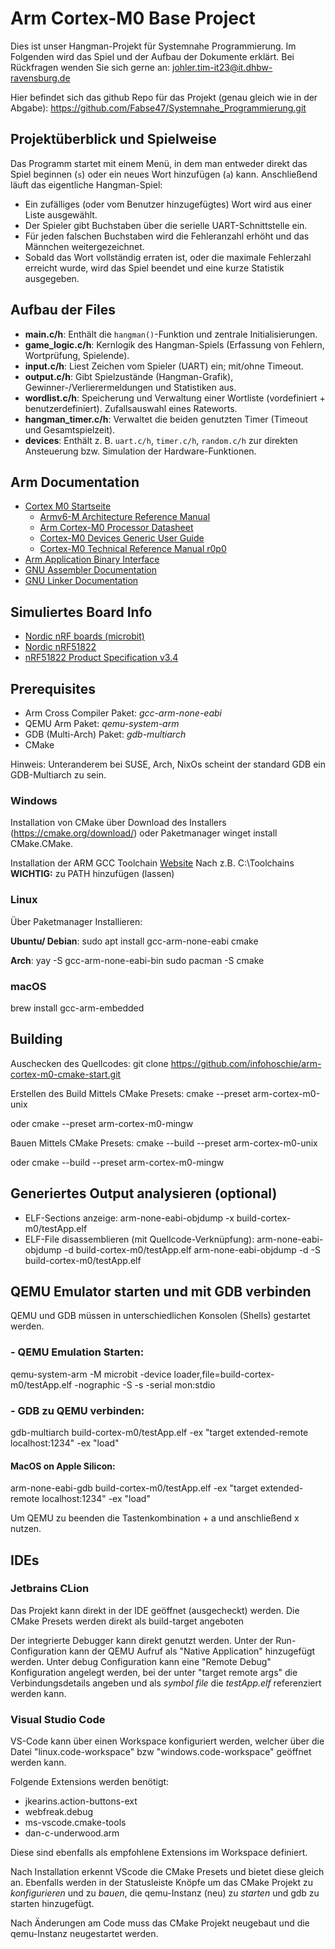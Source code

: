 # Arm Cortex-M0 Base Project

Dies ist unser Hangman-Projekt für Systemnahe Programmierung. Im Folgenden wird das Spiel und der Aufbau der Dokumente erklärt. 
Bei Rückfragen wenden Sie sich gerne an: johler.tim-it23@it.dhbw-ravensburg.de

Hier befindet sich das github Repo für das Projekt (genau gleich wie in der Abgabe):
https://github.com/Fabse47/Systemnahe_Programmierung.git

## Projektüberblick und Spielweise
Das Programm startet mit einem Menü, in dem man entweder direkt das Spiel
beginnen (`s`) oder ein neues Wort hinzufügen (`a`) kann. Anschließend läuft
das eigentliche Hangman-Spiel:
- Ein zufälliges (oder vom Benutzer hinzugefügtes) Wort wird aus einer Liste
  ausgewählt.
- Der Spieler gibt Buchstaben über die serielle UART-Schnittstelle ein.
- Für jeden falschen Buchstaben wird die Fehleranzahl erhöht und das Männchen
  weitergezeichnet.
- Sobald das Wort vollständig erraten ist, oder die maximale Fehlerzahl erreicht
  wurde, wird das Spiel beendet und eine kurze Statistik ausgegeben.

## Aufbau der Files
- **main.c/h**: Enthält die `hangman()`-Funktion und zentrale Initialisierungen.
- **game_logic.c/h**: Kernlogik des Hangman-Spiels (Erfassung von Fehlern, Wortprüfung, Spielende).
- **input.c/h**: Liest Zeichen vom Spieler (UART) ein; mit/ohne Timeout.
- **output.c/h**: Gibt Spielzustände (Hangman-Grafik), Gewinner-/Verlierermeldungen und Statistiken aus.
- **wordlist.c/h**: Speicherung und Verwaltung einer Wortliste (vordefiniert + benutzerdefiniert). Zufallsauswahl eines Rateworts.
- **hangman_timer.c/h**: Verwaltet die beiden genutzten Timer (Timeout und Gesamtspielzeit).
- **devices**: Enthält z. B. `uart.c/h`, `timer.c/h`, `random.c/h` zur direkten Ansteuerung bzw. Simulation der Hardware-Funktionen.

## Arm Documentation
- [Cortex M0 Startseite](https://developer.arm.com/Processors/Cortex-M0)
   - [Armv6-M Architecture Reference Manual](https://developer.arm.com/documentation/ddi0419/latest/)
   - [Arm Cortex-M0 Processor Datasheet](https://developer.arm.com/documentation/102834/0100/?lang=en)
   - [Cortex-M0 Devices Generic User Guide](https://developer.arm.com/documentation/dui0497/a/?lang=en)
   - [Cortex-M0 Technical Reference Manual r0p0](https://developer.arm.com/documentation/ddi0432/c/?lang=en)
- [Arm Application Binary Interface](https://github.com/ARM-software/abi-aa)
- [GNU Assembler Documentation](https://sourceware.org/binutils/docs-2.40/as/index.html)
- [GNU Linker Documentation](https://sourceware.org/binutils/docs-2.40/ld/index.html)

## Simuliertes Board Info
- [Nordic nRF boards (microbit)](https://www.qemu.org/docs/master/system/arm/nrf.html)
- [Nordic nRF51822](https://www.nordicsemi.com/products/nrf51822)
- [nRF51822 Product Specification v3.4](https://infocenter.nordicsemi.com/pdf/nRF51822_PS_v3.4.pdf)

## Prerequisites
- Arm Cross Compiler Paket: _gcc-arm-none-eabi_
- QEMU Arm Paket: _qemu-system-arm_
- GDB (Multi-Arch) Paket: _gdb-multiarch_
- CMake

Hinweis:
Unteranderem bei SUSE, Arch, NixOs scheint der standard GDB ein GDB-Multiarch zu sein.

### Windows
Installation von CMake über Download des Installers (https://cmake.org/download/)
oder Paketmanager winget install CMake.CMake.

Installation der ARM GCC Toolchain [Website](https://gnutoolchains.com/arm-eabi/)
Nach z.B. C:\Toolchains\
**WICHTIG:** zu PATH hinzufügen (lassen)

### Linux
Über Paketmanager Installieren:

**Ubuntu/ Debian**:
sudo apt install gcc-arm-none-eabi cmake

**Arch**:
yay -S gcc-arm-none-eabi-bin
sudo pacman -S cmake

### macOS
brew install gcc-arm-embedded

## Building
Auschecken des Quellcodes:
git clone https://github.com/infohoschie/arm-cortex-m0-cmake-start.git

Erstellen des Build Mittels CMake Presets:
cmake --preset arm-cortex-m0-unix

oder
cmake --preset arm-cortex-m0-mingw

Bauen Mittels CMake Presets:
cmake --build --preset arm-cortex-m0-unix

oder
cmake --build --preset arm-cortex-m0-mingw

## Generiertes Output analysieren (optional)
- ELF-Sections anzeige:
  arm-none-eabi-objdump -x build-cortex-m0/testApp.elf
- ELF-File disassemblieren (mit Quellcode-Verknüpfung):
  arm-none-eabi-objdump -d build-cortex-m0/testApp.elf
  arm-none-eabi-objdump -d -S build-cortex-m0/testApp.elf

## QEMU Emulator starten und mit GDB verbinden
QEMU und GDB müssen in unterschiedlichen Konsolen (Shells) gestartet werden.
### - QEMU Emulation Starten:
qemu-system-arm -M microbit -device loader,file=build-cortex-m0/testApp.elf -nographic -S -s -serial mon:stdio
### - GDB zu QEMU verbinden:
gdb-multiarch build-cortex-m0/testApp.elf -ex "target extended-remote localhost:1234" -ex "load"
#### MacOS on Apple Silicon:
arm-none-eabi-gdb build-cortex-m0/testApp.elf -ex "target extended-remote localhost:1234" -ex "load"

Um QEMU zu beenden die Tastenkombination <strg> + a und anschließend x nutzen.

## IDEs
### Jetbrains CLion
Das Projekt kann direkt in der IDE geöffnet (ausgecheckt) werden.
Die CMake Presets werden direkt als build-target angeboten

Der integrierte Debugger kann direkt genutzt werden.
Unter der Run-Configuration kann der QEMU Aufruf als "Native Application" hinzugefügt werden.
Unter debug Configuration kann eine "Remote Debug" Konfiguration angelegt werden, bei der unter "target remote args" die Verbindungsdetails angeben und als *symbol file* die *testApp.elf* referenziert werden kann.

### Visual Studio Code

VS-Code kann über einen Workspace konfiguriert werden, welcher über die Datei "linux.code-workspace" bzw "windows.code-workspace" geöffnet werden kann.

Folgende Extensions werden benötigt:
- jkearins.action-buttons-ext
- webfreak.debug
- ms-vscode.cmake-tools
- dan-c-underwood.arm

Diese sind ebenfalls als empfohlene Extensions im Workspace definiert.

Nach Installation erkennt VScode die CMake Presets und bietet diese gleich an.
Ebenfalls werden in der Statusleiste Knöpfe um das CMake Projekt zu *konfigurieren* und zu *bauen*,
die qemu-Instanz (neu) zu *starten* und gdb zu starten hinzugefügt.

Nach Änderungen am Code muss das CMake Projekt neugebaut und die qemu-Instanz neugestartet werden.
